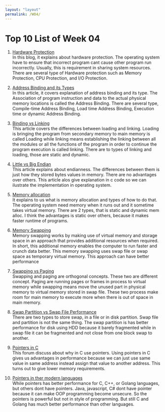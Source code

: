 ```yaml
---
layout: "layout"
permalink: /W04/
---
```


# Top 10 List of Week 04

1. [Hardware Protection](http://operatingsystempoly.blogspot.com/p/hardware-protection.html)<br>
In this blog, it explains about hardware protection. The operating system have to ensure that incorrect program cant cause other program run incorrectly. Usually, this is requirement in sharing system resources. There are several type of Hardware protection such as Memory Protection, CPU Protection, and I/O Protection.

2. [Address Binding and its Types](https://www.geeksforgeeks.org/address-binding-and-its-types/)<br>
In this article, it covers explanation of address binding and its type. The Association of program instruction and data to the actual physical memory locations is called the Address Binding. There are several type, Compile-time Address Binding, Load time Address Binding, Execution time or dynamic Address Binding.

3. [Binding vs Linking](https://www.geeksforgeeks.org/difference-between-loading-and-linking/)<br>
This article covers the differences between loading and linking. Loading is bringing the program from secondary memory to main memory is called Loading while linking means establishing the linking between all the modules or all the functions of the program in order to continue the program execution is called linking. There are to types of linking and loading, those are static and dynamic.

4. [Little vs Big Endian](https://www.section.io/engineering-education/what-is-little-endian-and-big-endian/)<br>
This article explains about endianness. The differences between them is just how they stored bytes values in memory. There are no advantages over others. This article alos give explanation in c code so we can ilustrate the implementation in operating system.

5. [Memory allocation](https://binaryterms.com/static-and-dynamic-memory-allocation.html)<br>
It explains to us what is memory allocation and types of how to do that. The operating system need memory when it runs out and it sometime takes virtual memory. There are 2 types, that is static and dynamic mem alloc. I think the advantages is static over others, because it makes faster runtime of programs.

6. [Memory Swapping](https://www.enterprisestorageforum.com/hardware/what-is-memory-swapping/)<br>
Memory swapping works by making use of virtual memory and storage space in an approach that provides additional resources when required. In short, this additional memory enables the computer to run faster and crunch data better. This memory swapping uses swap file or swap space as temporary virtual memory. This approach can have better performance

7. [Swapping vs Paging](https://stackoverflow.com/questions/1688962/whats-the-difference-between-operating-system-swap-and-page)<br>
Swapping and paging are orthogonal concepts. These two are different concept. Paging are running pages or frames in process to virtual memory while swapping means move the unused part in physical memory to virtual memory stored in swap file. These two process make room for main memory to execute more when there is out of space in main memory.

8. [Swap Partition vs Swap File Performance](https://serverfault.com/questions/25653/swap-partition-vs-file-for-performance)<br>
There are two types to store swap, in a file or in disk partition. Swap file and partition is not the same thing. The swap partition is has better performance for disk using HDD because it barely fragmented while in swap file it can be fragmented and not close from one block swap to another.

9. [Pointers in C](https://stackoverflow.com/questions/162941/why-use-pointers)<br>
This forum discuss about why in C use pointers. Using pointers in C gives us advantages in performance because we can just use same value in same address instead assign that value to another address. This turns out to give lower memory requirements.

10. [Pointers in ther modern languages](https://medium.com/developers-arena/why-pointers-lost-their-popularity-in-java-c-and-other-modern-languages-2ad6dba5c847)<br>
While pointers has better performance for C, C++, or Golang languages, but others dont have pointers. Java, javascript, C# dont have pointer because it can make OOP programming become unsecure. So the pointers is powerful but not in style of programming. But still C and Golang has much better performance than other languages.

